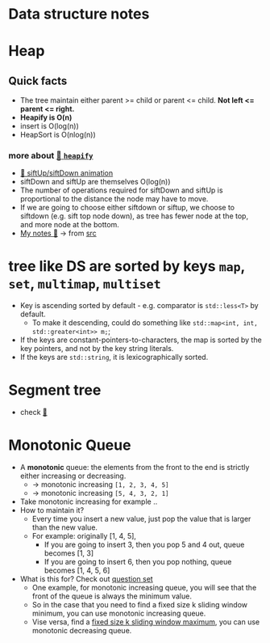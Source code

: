 # Data structure notes

# Heap
## Quick facts
- The tree maintain either parent >= child or parent <= child. **Not left <= parent <= right.**
- **Heapify is O(n)**
- insert is O(log(n))
- HeapSort is O(nlog(n))

### more about [:link: `heapify`](https://stackoverflow.com/questions/9755721/how-can-building-a-heap-be-on-time-complexity)
- [:link: siftUp/siftDown animation](https://youtu.be/5iBUTMWGtIQ)
- siftDown and siftUp are themselves O(log(n))
- The number of operations required for siftDown and siftUp is proportional to the distance the node may have to move.
- If we are going to choose either siftdown or siftup, we choose to siftdown (e.g. sift top node down), as tree has fewer node at the top, and more node at the bottom.
- [My notes :orange_book:](../srcs/heapify.jpeg) -> from [src](http://www.cs.umd.edu/~meesh/351/mount/lectures/lect14-heapsort-analysis-part.pdf)

# tree like DS are sorted by keys `map`, `set`, `multimap`, `multiset`
- Key is ascending sorted by default - e.g. comparator is `std::less<T>` by default.
  - To make it descending, could do something like `std::map<int, int, std::greater<int>> m;`;
- If the keys are constant-pointers-to-characters, the map is sorted by the key pointers, and not by the key string literals.
- If the keys are `std::string`, it is lexicographically sorted.

# Segment tree
- check [:notebook:](segment_tree.md)



# Monotonic Queue
- A **monotonic** queue: the elements from the front to the end is strictly either increasing or decreasing.
  - -> monotonic increasing `[1, 2, 3, 4, 5]`
  - -> monotonic increasing `[5, 4, 3, 2, 1]`
- Take monotonic increasing for example ..
- How to maintain it?
  - Every time you insert a new value, just pop the value that is larger than the new value.
  - For example: originally [1, 4, 5],
    - If you are going to insert 3, then you pop 5 and 4 out, queue becomes [1, 3]
    - If you are going to insert 6, then you pop nothing, queue becomes [1, 4, 5, 6]
- What is this for? Check out [question set](../monotonic_queue/README.md)
  - One example, for monotonic increasing queue, you will see that the front of the queue is always the minimum value.
  - So in the case that you need to find a fixed size k sliding window minimum, you can use monotonic increasing queue.
  - Vise versa, find a [fixed size k sliding window maximum](../monotonic_queue/README.md#bulb-239-sliding-window-maximumhttpsleetcodecomproblemssliding-window-maximum-dartslidingwindowmaximumh), you can use monotonic decreasing queue.

